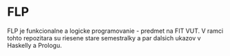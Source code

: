 FLP
===

FLP je funkcionalne a logicke programovanie - predmet na FIT VUT. V ramci tohto repozitara su riesene stare semestralky a par dalsich ukazov v Haskelly a Prologu.

